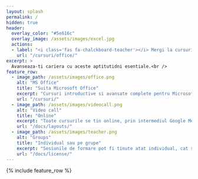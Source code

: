 ```yaml
---
layout: splash
permalink: /
hidden: true
header:
  overlay_color: "#5e616c"
  overlay_image: /assets/images/excel.jpg
  actions:
  - label: "<i class='fas fa-chalckboard-teacher'></i> Mergi la cursuri"
    url: "/cursuri/office/"
excerpt: >
  Avanseaza-ti cariera cu aceste aptitutidni esentiale.<br />
feature_row:
  - image_path: /assets/images/office.png
    alt: "MS Office"
    title: "Suita Microsoft Office"
    excerpt: "Cursuri introductive si avansate complete pentru Microsoft Office: Word, Excel, PowerPoint, Outlook"
    url: "/cursuri/"
  - image_path: /assets/images/videocall.png
    alt: "Video call"
    title: "Online"
    excerpt: "Toate cursurile se tin online, prin intermediul Google Meet, din confortul locuintei tale."
    url: "/docs/layouts/"
  - image_path: /assets/images/teacher.png
    alt: "Groups"
    title: "Individual sau pe grupe"
    excerpt: "Sesiunile de formare pot fi tinute atat individual, cat si pe grupe de studiu. Tine doar de cum te simti mai confortabil."
    url: "/docs/license/"  
---
```


{% include feature_row %}
